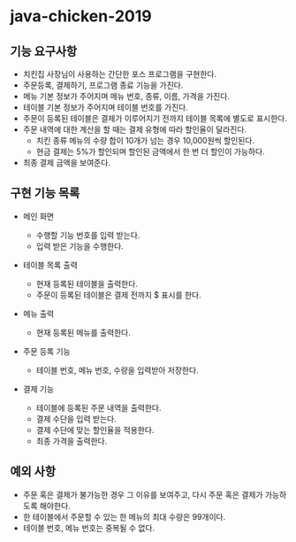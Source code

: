 # java-chicken-2019

## 기능 요구사항
- 치킨집 사장님이 사용하는 간단한 포스 프로그램을 구현한다.
- 주문등록, 결제하기, 프로그램 종료 기능을 가진다.
- 메뉴 기본 정보가 주어지며 메뉴 번호, 종류, 이름, 가격을 가진다.
- 테이블 기본 정보가 주어지며 테이블 번호를 가진다.
- 주문이 등록된 테이블은 결제가 이루어지기 전까지 테이블 목록에 별도로 표시한다.
- 주문 내역에 대한 계산을 할 때는 결제 유형에 따라 할인율이 달라진다.
    * 치킨 종류 메뉴의 수량 합이 10개가 넘는 경우 10,000원씩 할인된다.
    * 현금 결제는 5%가 할인되며 할인된 금액에서 한 번 더 할인이 가능하다.
- 최종 결제 금액을 보여준다.

## 구현 기능 목록
- 메인 화면
    * 수행할 기능 번호를 입력 받는다.
    * 입력 받은 기능을 수행한다.

- 테이블 목록 출력
    * 현재 등록된 테이블을 출력한다.
    * 주문이 등록된 테이블은 결제 전까지 $ 표시를 한다.

- 메뉴 출력
    * 현재 등록된 메뉴를 출력한다.

- 주문 등록 기능
    * 테이블 번호, 메뉴 번호, 수량을 입력받아 저장한다.

- 결제 기능
    * 테이블에 등록된 주문 내역을 출력한다.
    * 결제 수단을 입력 받는다.
    * 결제 수단에 맞는 할인율을 적용한다.
    * 최종 가격을 출력한다.

## 예외 사항
- 주문 혹은 결제가 불가능한 경우 그 이유를 보여주고, 다시 주문 혹은 결제가 
가능하도록 해야한다.
- 한 테이블에서 주문할 수 있는 한 메뉴의 최대 수량은 99개이다.
- 테이블 번호, 메뉴 번호는 중복될 수 없다.